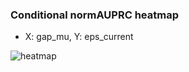 ### Conditional normAUPRC heatmap

- X: gap_mu, Y: eps_current

![heatmap](/home/elicer/project_0814_2/results/20250820-103453/holdout/conditional_heatmap_gap_mu_vs_eps_current.png)
